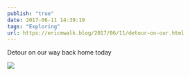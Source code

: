 ```yaml
---
publish: "true"
date: 2017-06-11 14:39:19
tags: "Exploring"
url: https://ericmwalk.blog/2017/06/11/detour-on-our.html
---
```


Detour on our way back home today

![](https://ericmwalk.blog/uploads/2022/7a6019e936.jpg)